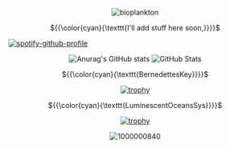 <div align="center">

![bioplankton](https://komarev.com/ghpvc/?username=BernedettesKey&abbreviated=true&label=Bioplankton&color=59A1C1)

<p align="center"> ${{\color{cyan}{\texttt{I'll add stuff here soon,}}}}$ </p>

<div align="left">
  
  [![spotify-github-profile](https://spotify-github-profile.kittinanx.com/api/view?uid=31t6iahnmjtxuosnnwfe3dhwkcsa&cover_image=true&theme=default&show_offline=false&background_color=121212&interchange=false&bar_color=00ffff)](https://github.com/kittinan/spotify-github-profile) </div>

![Anurag's GitHub stats](https://github-readme-stats.vercel.app/api?username=BernedettesKey&theme=maroongold&show_icons=true)
![GitHub Stats](https://github-readme-stats.vercel.app/api?username=LuminescentOceansSys&show_icons=true&theme=vue-dark)

<p align="center"> ${{\color{cyan}{\texttt{BernedettesKey}}}}$ </p>

[![trophy](https://github-profile-trophy.vercel.app/?username=BernedettesKey)](https://github.com/ryo-ma/github-profile-trophy)

<p align="center"> ${{\color{cyan}{\texttt{LuminescentOceansSys}}}}$ </p>

[![trophy](https://github-profile-trophy.vercel.app/?username=LuminescentOceansSys)](https://github.com/ryo-ma/github-profile-trophy)

![1000000840](https://github.com/user-attachments/assets/89a68ef9-ba7d-49d2-89bd-84bec8f0b91a)

